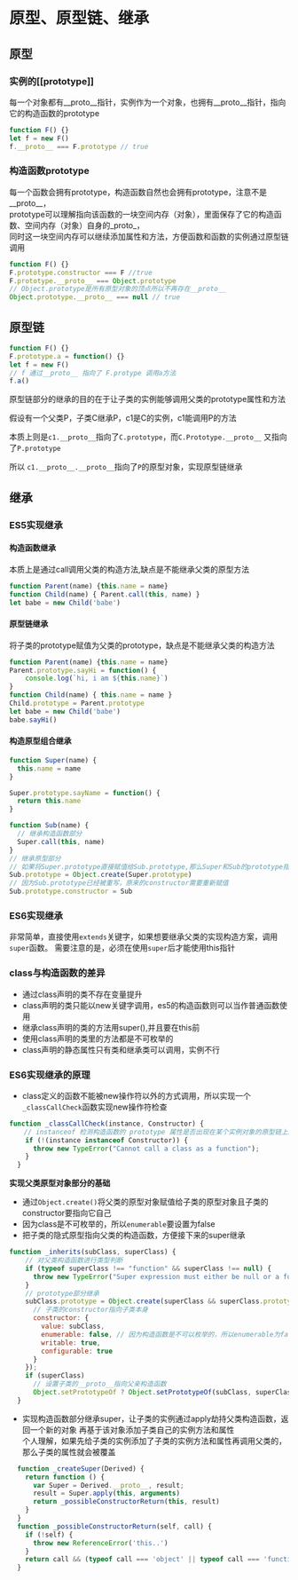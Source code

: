 # 原型、原型链、继承

## 原型
### 实例的[[prototype]]
每一个对象都有__proto__指针，实例作为一个对象，也拥有__proto__指针，指向它的构造函数的prototype
```javascript
function F() {}
let f = new F()
f.__proto__ === F.prototype // true
```

### 构造函数prototype
每一个函数会拥有prototype，构造函数自然也会拥有prototype，注意不是__proto__，<br/>
prototype可以理解指向该函数的一块空间内存（对象），里面保存了它的构造函数、空间内存（对象）自身的_proto_，<br/>
同时这一块空间内存可以继续添加属性和方法，方便函数和函数的实例通过原型链调用

```javascript
function F() {}
F.prototype.constructor === F //true
F.prototype.__proto__ === Object.prototype
// Object.prototype是所有原型对象的顶点所以不再存在__proto__
Object.prototype.__proto__ === null // true
```

## 原型链

```javascript
function F() {}
F.prototype.a = function() {}
let f = new F()
// f 通过__proto__ 指向了 F.protype 调用a方法
f.a()
```

原型链部分的继承的目的在于让子类的实例能够调用父类的prototype属性和方法

假设有一个父类P，子类C继承P，c1是C的实例，c1能调用P的方法

本质上则是`c1.__proto__`指向了`C.prototype`，而`C.Prototype.__proto__` 又指向了`P.prototype`

所以 `c1.__proto__.__proto__`指向了`P`的原型对象，实现原型链继承

## 继承
### ES5实现继承

#### 构造函数继承
本质上是通过call调用父类的构造方法,缺点是不能继承父类的原型方法
```javascript
function Parent(name) {this.name = name}
function Child(name) { Parent.call(this, name) }
let babe = new Child('babe')
```
#### 原型链继承
将子类的prototype赋值为父类的prototype，缺点是不能继承父类的构造方法
```javascript
function Parent(name) {this.name = name}
Parent.prototype.sayHi = function() {
    console.log(`hi, i am ${this.name}`)
}
function Child(name) { this.name = name }
Child.prototype = Parent.prototype
let babe = new Child('babe')
babe.sayHi()
```

#### 构造原型组合继承
```javascript
function Super(name) {
  this.name = name
}

Super.prototype.sayName = function() {
  return this.name
}

function Sub(name) {
  // 继承构造函数部分
  Super.call(this, name)
}
// 继承原型部分
// 如果将Super.prototype直接赋值给Sub.prototype,那么Super和Sub的prototype指向的则是同一块堆内存，存在互相影响的问题
Sub.prototype = Object.create(Super.prototype)
// 因为Sub.prototype已经被重写，原来的constructor需要重新赋值
Sub.prototype.constructor = Sub
```
### ES6实现继承
非常简单，直接使用`extends`关键字，如果想要继承父类的实现构造方案，调用`super`函数。
需要注意的是，必须在使用`super`后才能使用this指针

### class与构造函数的差异
- 通过class声明的类不存在变量提升
- class声明的类只能以new关键字调用，es5的构造函数则可以当作普通函数使用
- 继承class声明的类的方法用super(),并且要在this前
- 使用class声明的类里的方法都是不可枚举的
- class声明的静态属性只有类和继承类可以调用，实例不行

### ES6实现继承的原理
- class定义的函数不能被new操作符以外的方式调用，所以实现一个`_classCallCheck`函数实现new操作符检查
```javascript
function _classCallCheck(instance, Constructor) {
  　// instanceof 检测构造函数的 prototype 属性是否出现在某个实例对象的原型链上。
    if (!(instance instanceof Constructor)) {
      throw new TypeError("Cannot call a class as a function");
    }
  }
```

**实现父类原型对象部分的基础**
 - 通过`Object.create()`将父类的原型对象赋值给子类的原型对象且子类的constructor要指向它自己
 - 因为class是不可枚举的，所以`enumerable`要设置为false
 - 把子类的隐式原型指向父类的构造函数，方便接下来的super继承
```javascript
function _inherits(subClass, superClass) {
    // 对父类构造函数进行类型判断
    if (typeof superClass !== "function" && superClass !== null) {
      throw new TypeError("Super expression must either be null or a function, not " + typeof superClass);
    }
    // prototype部分继承
    subClass.prototype = Object.create(superClass && superClass.prototype, {
      // 子类的constructor指向子类本身
      constructor: { 
        value: subClass, 
        enumerable: false, // 因为构造函数是不可以枚举的，所以enumerable为false
        writable: true, 
        configurable: true 
      }
    });
    if (superClass)
      // 设置子类的__proto__指向父亲构造函数
      Object.setPrototypeOf ? Object.setPrototypeOf(subClass, superClass) : subClass.__proto__ = superClass;
  }
```
- 实现构造函数部分继承super，让子类的实例通过apply劫持父类构造函数，返回一个新的对象
再基于该对象添加子类自己的实例方法和属性<br/>
个人理解，如果先给子类的实例添加了子类的实例方法和属性再调用父类的，那么子类的属性就会被覆盖
```javascript
  function _createSuper(Derived) { 
    return function () { 
      var Super = Derived.__proto__, result; 
      result = Super.apply(this, arguments)
      return _possibleConstructorReturn(this, result)
    }
  }
  function _possibleConstructorReturn(self, call) {
    if (!self) {
      throw new ReferenceError('this..')
    }
    return call && (typeof call === 'object' || typeof call === 'function') ? call : self
  }
```

